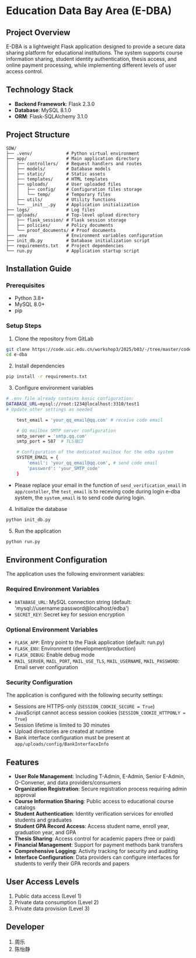 # Education Data Bay Area (E-DBA)

## Project Overview
E-DBA is a lightweight Flask application designed to provide a secure data sharing platform for educational institutions. The system supports course information sharing, student identity authentication, thesis access, and online payment processing, while implementing different levels of user access control.

## Technology Stack
- **Backend Framework**: Flask 2.3.0
- **Database**: MySQL 8.1.0
- **ORM**: Flask-SQLAlchemy 3.1.0

## Project Structure
```
SDW/
├── .venv/             # Python virtual environment
├── app/               # Main application directory
│   ├── controllers/   # Request handlers and routes
│   ├── models/        # Database models
│   ├── static/        # Static assets
│   ├── templates/     # HTML templates
│   ├── uploads/       # User uploaded files
│   │   ├── config/    # Configuration files storage
│   │   └── temp/      # Temporary files
│   ├── utils/         # Utility functions
│   └── __init__.py    # Application initialization
├── logs/              # Log files
├── uploads/           # Top-level upload directory
│   ├── flask_session/ # Flask session storage
│   ├── policies/      # Policy documents
│   └── proof_documents/ # Proof documents
├── .env               # Environment variables configuration
├── init_db.py         # Database initialization script
├── requirements.txt   # Project dependencies
└── run.py             # Application startup script
```

## Installation Guide

### Prerequisites
- Python 3.8+
- MySQL 8.0+
- pip

### Setup Steps
1. Clone the repository from GitLab
```bash
git clone https://code.uic.edu.cn/workshop3/2025/b03/-/tree/master/code/code_b03
cd e-dba
```

2. Install dependencies
```bash
pip install -r requirements.txt
```

3. Configure environment variables
```bash
# .env file already contains basic configuration:
DATABASE_URL=mysql://root:1234@localhost:3310/test1
# Update other settings as needed
```

```bash
    test_email = 'your_qq_email@qq.com' # receive code email

    # QQ mailbox SMTP server configuration
    smtp_server = 'smtp.qq.com'
    smtp_port = 587  # TLS端口

    # Configuration of the dedicated mailbox for the edba system
    SYSTEM_EMAIL = {
        'email': 'your_qq_email@qq.com', # send code email
        'password': 'your_SMTP_code'
    }
```
* Please replace your email in the function of `send_verification_email` in `app/contoller`, the `test_email` is to receving code during login e-dba system, the `system_email` is to send code during login.


4. Initialize the database
```bash
python init_db.py
```

5. Run the application
```bash
python run.py
```

## Environment Configuration
The application uses the following environment variables:

### Required Environment Variables
* `DATABASE_URL`: MySQL connection string (default: 'mysql://username:password@localhost/edba')
* `SECRET_KEY`: Secret key for session encryption

### Optional Environment Variables
* `FLASK_APP`: Entry point to the Flask application (default: run.py)
* `FLASK_ENV`: Environment (development/production)
* `FLASK_DEBUG`: Enable debug mode
* `MAIL_SERVER`, `MAIL_PORT`, `MAIL_USE_TLS`, `MAIL_USERNAME`, `MAIL_PASSWORD`: Email server configuration


### Security Configuration
The application is configured with the following security settings:
* Sessions are HTTPS-only (`SESSION_COOKIE_SECURE = True`)
* JavaScript cannot access session cookies (`SESSION_COOKIE_HTTPONLY = True`)
* Session lifetime is limited to 30 minutes
* Upload directories are created at runtime
* Bank interface configuration must be present at `app/uploads/config/BankInterfaceInfo`

## Features
- **User Role Management**: Including T-Admin, E-Admin, Senior E-Admin, O-Convener, and data providers/consumers
- **Organization Registration**: Secure registration process requiring admin approval
- **Course Information Sharing**: Public access to educational course catalogs
- **Student Authentication**: Identity verification services for enrolled students and graduates
- **Student GPA Record Access**: Access student name, enroll year, graduation year, and GPA
- **Thesis Sharing**: Access control for academic papers (free or paid)
- **Financial Management**: Support for payment methods bank transfers
- **Comprehensive Logging**: Activity tracking for security and auditing
- **Interface Configuration**: Data providers can configure interfaces for students to verify their GPA records and papers


## User Access Levels
1. Public data access (Level 1)
2. Private data consumption (Level 2)
3. Private data provision (Level 3)

## Developer
1. 周乐
2. 陈怡静
